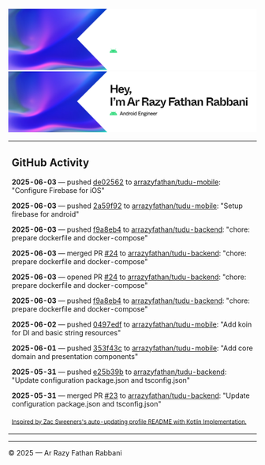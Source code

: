 ![Ar Razy Fathan Rabbani Banner](https://github.com/arrazyfathan/arrazyfathan/blob/main/media/banner-dark.png#gh-dark-mode-only)
![Ar Razy Fathan Rabbani Banner](https://github.com/arrazyfathan/arrazyfathan/blob/main/media/banner-light.png#gh-light-mode-only)

<table><tr><td valign="top" width="100%">    

## GitHub Activity

**2025-06-03** — pushed [de02562](https://github.com/arrazyfathan/tudu-mobile/commits/de0256263ed4bcef8761c245aa8314d3883423bd) to [arrazyfathan/tudu-mobile](https://github.com/arrazyfathan/tudu-mobile): "Configure Firebase for iOS"

**2025-06-03** — pushed [2a59f92](https://github.com/arrazyfathan/tudu-mobile/commits/2a59f9246176e5ad6baa1644fb9d004ca0e08579) to [arrazyfathan/tudu-mobile](https://github.com/arrazyfathan/tudu-mobile): "Setup firebase for android"

**2025-06-03** — pushed [f9a8eb4](https://github.com/arrazyfathan/tudu-backend/commits/f9a8eb4f397d2e05b3f019121045dde53193264f) to [arrazyfathan/tudu-backend](https://github.com/arrazyfathan/tudu-backend): "chore: prepare dockerfile and docker-compose"

**2025-06-03** — merged PR [#24](https://github.com/arrazyfathan/tudu-backend/pull/24) to [arrazyfathan/tudu-backend](https://github.com/arrazyfathan/tudu-backend): "chore: prepare dockerfile and docker-compose"

**2025-06-03** — opened PR [#24](https://github.com/arrazyfathan/tudu-backend/pull/24) to [arrazyfathan/tudu-backend](https://github.com/arrazyfathan/tudu-backend): "chore: prepare dockerfile and docker-compose"

**2025-06-03** — pushed [f9a8eb4](https://github.com/arrazyfathan/tudu-backend/commits/f9a8eb4f397d2e05b3f019121045dde53193264f) to [arrazyfathan/tudu-backend](https://github.com/arrazyfathan/tudu-backend): "chore: prepare dockerfile and docker-compose"

**2025-06-02** — pushed [0497edf](https://github.com/arrazyfathan/tudu-mobile/commits/0497edfe305992e7f57ec6ab82dff99da1662ede) to [arrazyfathan/tudu-mobile](https://github.com/arrazyfathan/tudu-mobile): "Add koin for DI and basic string resources"

**2025-06-01** — pushed [353f43c](https://github.com/arrazyfathan/tudu-mobile/commits/353f43ced731cc576b2fd513c144fcb01945b610) to [arrazyfathan/tudu-mobile](https://github.com/arrazyfathan/tudu-mobile): "Add core domain and presentation components"

**2025-05-31** — pushed [e25b39b](https://github.com/arrazyfathan/tudu-backend/commits/e25b39b0b9386594fe9ea945fe8771a1513aaf99) to [arrazyfathan/tudu-backend](https://github.com/arrazyfathan/tudu-backend): "Update configuration package.json and tsconfig.json"

**2025-05-31** — merged PR [#23](https://github.com/arrazyfathan/tudu-backend/pull/23) to [arrazyfathan/tudu-backend](https://github.com/arrazyfathan/tudu-backend): "Update configuration package.json and tsconfig.json"
                
<sub><a href="https://github.com/ZacSweers/ZacSweers/">Inspired by Zac Sweeners's auto-updating profile README with Kotlin Implementation.</a></sub>
</table>

<!--START_SECTION:waka-->
<!--END_SECTION:waka-->

---
© 2025 — Ar Razy Fathan Rabbani
